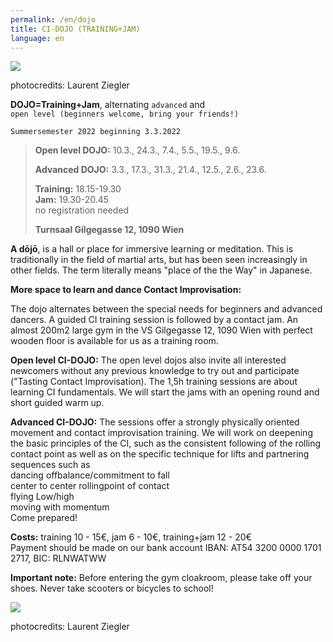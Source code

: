 ```yaml
---
permalink: /en/dojo
title: CI-DOJO (TRAINING+JAM)
language: en
---
```

![](/assets/uploads/lsz_5410-3.jpg)

photocredits: Laurent Ziegler

**DOJO=Training+Jam**, alternating `advanced` and\
`open level (beginners welcome, bring your friends!)`

`Summersemester 2022 beginning 3.3.2022`

> **Open level DOJO:** 10.3., 24.3., 7.4., 5.5., 19.5., 9.6.
>
> **Advanced DOJO:** 3.3., 17.3., 31.3., 21.4., 12.5., 2.6., 23.6.
>
> **Training:** 18.15-19.30\
> **Jam:** 19.30-20.45\
> no registration needed
>
> **Turnsaal Gilgegasse 12, 1090 Wien**

**A dōjō**, is a hall or place for immersive learning or meditation. This is traditionally in the field of martial arts, but has been seen increasingly in other fields. The term literally means "place of the the Way" in Japanese.

**More space to learn and dance Contact Improvisation:**

The dojo alternates between the special needs for beginners and advanced dancers. A guided CI training session is followed by a contact jam. An almost 200m2 large gym in the VS Gilgegasse 12, 1090 Wien with perfect wooden floor is available for us as a training room.

**Open level CI-DOJO:** The open level dojos also invite all interested newcomers without any previous knowledge to try out and participate ("Tasting Contact Improvisation). The 1,5h training sessions are about learning  CI fundamentals. We will start the jams with an opening round and short guided warm up.

**Advanced CI-DOJO:** The sessions offer a strongly physically oriented movement and contact improvisation training. We will work on deepening the basic principles of the CI, such as the consistent following of the rolling contact point as well as on the specific technique for lifts and partnering sequences such as\
dancing offbalance/commitment to fall\
center to center rollingpoint of contact \
flying Low/high\
moving with momentum\
Come prepared! 

**Costs:** training 10 - 15€, jam 6 - 10€, training+jam 12 - 20€\
Payment should be made on our bank account IBAN: AT54 3200 0000 1701 2717, BIC: RLNWATWW

**Important note:** Before entering the gym cloakroom, please take off your shoes.  Never take scooters or bicycles to school!

![](/assets/uploads/lsz_5630.jpg)

photocredits: Laurent Ziegler